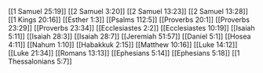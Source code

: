 [[1 Samuel 25:19]]
[[2 Samuel 3:20]]
[[2 Samuel 13:23]]
[[2 Samuel 13:28]]
[[1 Kings 20:16]]
[[Esther 1:3]]
[[Psalms 112:5]]
[[Proverbs 20:1]]
[[Proverbs 23:29]]
[[Proverbs 23:34]]
[[Ecclesiastes 2:2]]
[[Ecclesiastes 10:19]]
[[Isaiah 5:11]]
[[Isaiah 28:3]]
[[Isaiah 28:7]]
[[Jeremiah 51:57]]
[[Daniel 5:1]]
[[Hosea 4:11]]
[[Nahum 1:10]]
[[Habakkuk 2:15]]
[[Matthew 10:16]]
[[Luke 14:12]]
[[Luke 21:34]]
[[Romans 13:13]]
[[Ephesians 5:14]]
[[Ephesians 5:18]]
[[1 Thessalonians 5:7]]
